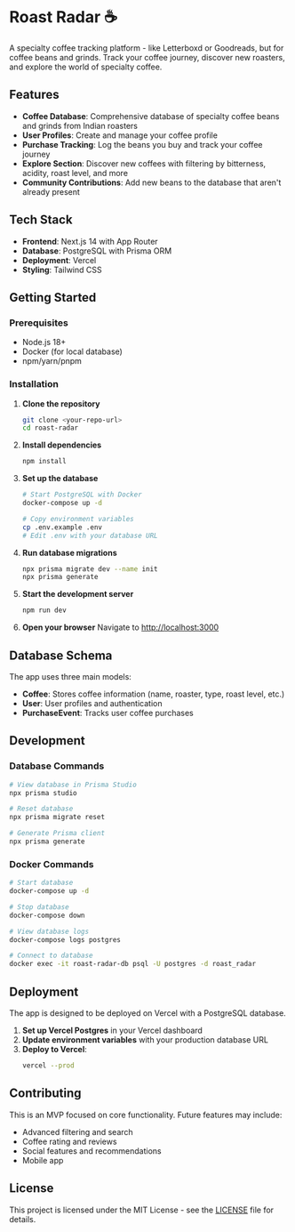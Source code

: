 # Roast Radar ☕

A specialty coffee tracking platform - like Letterboxd or Goodreads, but for coffee beans and grinds. Track your coffee journey, discover new roasters, and explore the world of specialty coffee.

## Features

- **Coffee Database**: Comprehensive database of specialty coffee beans and grinds from Indian roasters
- **User Profiles**: Create and manage your coffee profile
- **Purchase Tracking**: Log the beans you buy and track your coffee journey
- **Explore Section**: Discover new coffees with filtering by bitterness, acidity, roast level, and more
- **Community Contributions**: Add new beans to the database that aren't already present

## Tech Stack

- **Frontend**: Next.js 14 with App Router
- **Database**: PostgreSQL with Prisma ORM
- **Deployment**: Vercel
- **Styling**: Tailwind CSS

## Getting Started

### Prerequisites

- Node.js 18+ 
- Docker (for local database)
- npm/yarn/pnpm

### Installation

1. **Clone the repository**
   ```bash
   git clone <your-repo-url>
   cd roast-radar
   ```

2. **Install dependencies**
   ```bash
   npm install
   ```

3. **Set up the database**
   ```bash
   # Start PostgreSQL with Docker
   docker-compose up -d
   
   # Copy environment variables
   cp .env.example .env
   # Edit .env with your database URL
   ```

4. **Run database migrations**
   ```bash
   npx prisma migrate dev --name init
   npx prisma generate
   ```

5. **Start the development server**
   ```bash
   npm run dev
   ```

6. **Open your browser**
   Navigate to [http://localhost:3000](http://localhost:3000)

## Database Schema

The app uses three main models:

- **Coffee**: Stores coffee information (name, roaster, type, roast level, etc.)
- **User**: User profiles and authentication
- **PurchaseEvent**: Tracks user coffee purchases

## Development

### Database Commands

```bash
# View database in Prisma Studio
npx prisma studio

# Reset database
npx prisma migrate reset

# Generate Prisma client
npx prisma generate
```

### Docker Commands

```bash
# Start database
docker-compose up -d

# Stop database
docker-compose down

# View database logs
docker-compose logs postgres

# Connect to database
docker exec -it roast-radar-db psql -U postgres -d roast_radar
```

## Deployment

The app is designed to be deployed on Vercel with a PostgreSQL database.

1. **Set up Vercel Postgres** in your Vercel dashboard
2. **Update environment variables** with your production database URL
3. **Deploy to Vercel**:
   ```bash
   vercel --prod
   ```

## Contributing

This is an MVP focused on core functionality. Future features may include:
- Advanced filtering and search
- Coffee rating and reviews
- Social features and recommendations
- Mobile app

## License

This project is licensed under the MIT License - see the [LICENSE](LICENSE) file for details.
